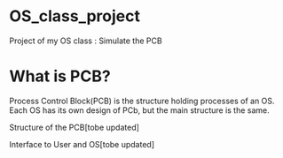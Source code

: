 OS_class_project
================

Project of my OS class : Simulate the PCB

What is PCB?
============

Process Control Block(PCB) is the structure holding processes of an OS.
Each OS has its own design of PCb, but the main structure is the same.


Structure of the PCB[tobe updated]


Interface to User and OS[tobe updated]

